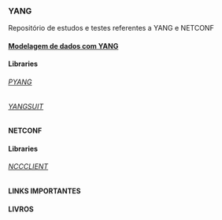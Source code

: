 ### YANG
Repositório de estudos e testes referentes a YANG e NETCONF
#### [Modelagem de dados com YANG](#)
#### Libraries 
###### [PYANG](#)
###### [YANGSUIT](#)
#### NETCONF
#### Libraries 
###### [NCCCLIENT](#)
#### LINKS IMPORTANTES
#### LIVROS
